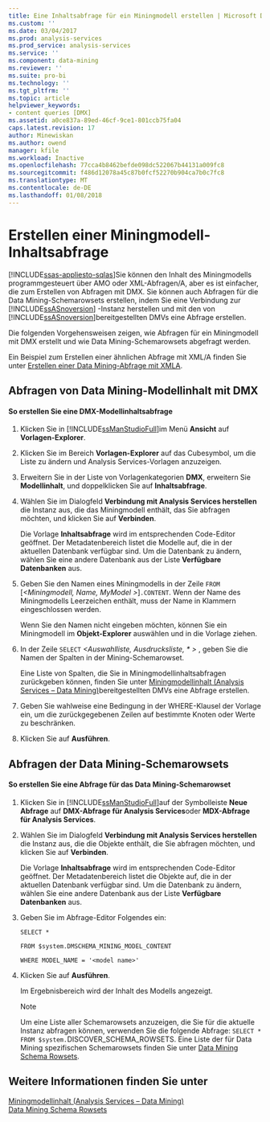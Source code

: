 ```yaml
---
title: Eine Inhaltsabfrage für ein Miningmodell erstellen | Microsoft Docs
ms.custom: ''
ms.date: 03/04/2017
ms.prod: analysis-services
ms.prod_service: analysis-services
ms.service: ''
ms.component: data-mining
ms.reviewer: ''
ms.suite: pro-bi
ms.technology: ''
ms.tgt_pltfrm: ''
ms.topic: article
helpviewer_keywords:
- content queries [DMX]
ms.assetid: a0ce837a-89ed-46cf-9ce1-801ccb75fa04
caps.latest.revision: 17
author: Minewiskan
ms.author: owend
manager: kfile
ms.workload: Inactive
ms.openlocfilehash: 77cca4b8462befde098dc522067b44131a009fc8
ms.sourcegitcommit: f486d12078a45c87b0fcf52270b904ca7b0c7fc8
ms.translationtype: MT
ms.contentlocale: de-DE
ms.lasthandoff: 01/08/2018
---
```

# <a name="create-a-content-query-on-a-mining-model"></a>Erstellen einer Miningmodell-Inhaltsabfrage
[!INCLUDE[ssas-appliesto-sqlas](../../includes/ssas-appliesto-sqlas.md)]Sie können den Inhalt des Miningmodells programmgesteuert über AMO oder XML-Abfragen/A, aber es ist einfacher, die zum Erstellen von Abfragen mit DMX. Sie können auch Abfragen für die Data Mining-Schemarowsets erstellen, indem Sie eine Verbindung zur [!INCLUDE[ssASnoversion](../../includes/ssasnoversion-md.md)] -Instanz herstellen und mit den von [!INCLUDE[ssASnoversion](../../includes/ssasnoversion-md.md)]bereitgestellten DMVs eine Abfrage erstellen.  
  
 Die folgenden Vorgehensweisen zeigen, wie Abfragen für ein Miningmodell mit DMX erstellt und wie Data Mining-Schemarowsets abgefragt werden.  
  
 Ein Beispiel zum Erstellen einer ähnlichen Abfrage mit XML/A finden Sie unter [Erstellen einer Data Mining-Abfrage mit XMLA](../../analysis-services/data-mining/create-a-data-mining-query-by-using-xmla.md).  
  
## <a name="querying-data-mining-model-content-by-using-dmx"></a>Abfragen von Data Mining-Modellinhalt mit DMX  
  
#### <a name="to-create-a-dmx-model-content-query"></a>So erstellen Sie eine DMX-Modellinhaltsabfrage  
  
1.  Klicken Sie in [!INCLUDE[ssManStudioFull](../../includes/ssmanstudiofull-md.md)]im Menü **Ansicht** auf **Vorlagen-Explorer**.  
  
2.  Klicken Sie im Bereich **Vorlagen-Explorer** auf das Cubesymbol, um die Liste zu ändern und Analysis Services-Vorlagen anzuzeigen.  
  
3.  Erweitern Sie in der Liste von Vorlagenkategorien **DMX**, erweitern Sie **Modellinhalt**, und doppelklicken Sie auf **Inhaltsabfrage**.  
  
4.  Wählen Sie im Dialogfeld **Verbindung mit Analysis Services herstellen** die Instanz aus, die das Miningmodell enthält, das Sie abfragen möchten, und klicken Sie auf **Verbinden**.  
  
     Die Vorlage **Inhaltsabfrage** wird im entsprechenden Code-Editor geöffnet. Der Metadatenbereich listet die Modelle auf, die in der aktuellen Datenbank verfügbar sind. Um die Datenbank zu ändern, wählen Sie eine andere Datenbank aus der Liste **Verfügbare Datenbanken** aus.  
  
5.  Geben Sie den Namen eines Miningmodells in der Zeile `FROM` [*\<Miningmodell, Name, MyModel >*]`.CONTENT`. Wenn der Name des Miningmodells Leerzeichen enthält, muss der Name in Klammern eingeschlossen werden.  
  
     Wenn Sie den Namen nicht eingeben möchten, können Sie ein Miningmodell im **Objekt-Explorer** auswählen und in die Vorlage ziehen.  
  
6.  In der Zeile `SELECT`  *\<Auswahlliste, Ausdrucksliste, \* >* , geben Sie die Namen der Spalten in der Mining-Schemarowset.  
  
     Eine Liste von Spalten, die Sie in Miningmodellinhaltsabfragen zurückgeben können, finden Sie unter [Miningmodellinhalt &#40;Analysis Services – Data Mining&#41;](../../analysis-services/data-mining/mining-model-content-analysis-services-data-mining.md)bereitgestellten DMVs eine Abfrage erstellen.  
  
7.  Geben Sie wahlweise eine Bedingung in der WHERE-Klausel der Vorlage ein, um die zurückgegebenen Zeilen auf bestimmte Knoten oder Werte zu beschränken.  
  
8.  Klicken Sie auf **Ausführen**.  
  
## <a name="querying-the-data-mining-schema-rowsets"></a>Abfragen der Data Mining-Schemarowsets  
  
#### <a name="to-create-a-query-against-the-data-mining-schema-rowset"></a>So erstellen Sie eine Abfrage für das Data Mining-Schemarowset  
  
1.  Klicken Sie in [!INCLUDE[ssManStudioFull](../../includes/ssmanstudiofull-md.md)]auf der Symbolleiste **Neue Abfrage** auf **DMX-Abfrage für Analysis Services**oder **MDX-Abfrage für Analysis Services**.  
  
2.  Wählen Sie im Dialogfeld **Verbindung mit Analysis Services herstellen** die Instanz aus, die die Objekte enthält, die Sie abfragen möchten, und klicken Sie auf **Verbinden**.  
  
     Die Vorlage **Inhaltsabfrage** wird im entsprechenden Code-Editor geöffnet. Der Metadatenbereich listet die Objekte auf, die in der aktuellen Datenbank verfügbar sind. Um die Datenbank zu ändern, wählen Sie eine andere Datenbank aus der Liste **Verfügbare Datenbanken** aus.  
  
3.  Geben Sie im Abfrage-Editor Folgendes ein:  
  
     `SELECT *`  
  
     `FROM $system.DMSCHEMA_MINING_MODEL_CONTENT`  
  
     `WHERE MODEL_NAME = '<model name>'`  
  
4.  Klicken Sie auf **Ausführen**.  
  
     Im Ergebnisbereich wird der Inhalt des Modells angezeigt.  
  
    > [!NOTE]  
    >  Um eine Liste aller Schemarowsets anzuzeigen, die Sie für die aktuelle Instanz abfragen können, verwenden Sie die folgende Abfrage: `SELECT * FROM $system.`DISCOVER_SCHEMA_ROWSETS. Eine Liste der für Data Mining spezifischen Schemarowsets finden Sie unter [Data Mining Schema Rowsets](../../analysis-services/schema-rowsets/data-mining/data-mining-schema-rowsets.md).  
  
## <a name="see-also"></a>Weitere Informationen finden Sie unter  
 [Miningmodellinhalt &#40;Analysis Services – Data Mining&#41;](../../analysis-services/data-mining/mining-model-content-analysis-services-data-mining.md)   
 [Data Mining Schema Rowsets](../../analysis-services/schema-rowsets/data-mining/data-mining-schema-rowsets.md)  
  
  
